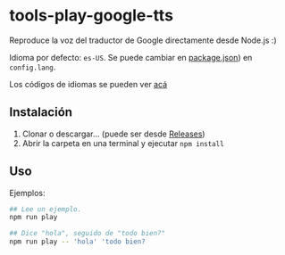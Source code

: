 # tools-play-google-tts

Reproduce la voz del traductor de Google directamente desde Node.js :)

Idioma por defecto: `es-US`. Se puede cambiar en [package.json](./package.json)) en `config.lang`.

Los códigos de idiomas se pueden ver [acá](https://cloud.google.com/text-to-speech/docs/voices)

## Instalación
1. Clonar o descargar... (puede ser desde [Releases](https://github.com/kenzaflow/tools-play-google-tts/releases))
2. Abrir la carpeta en una terminal y ejecutar `npm install`

## Uso

Ejemplos:

```bash
## Lee un ejemplo.
npm run play
```

```bash
## Dice "hola", seguido de "todo bien?"
npm run play -- 'hola' 'todo bien?
```
